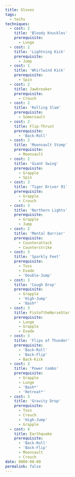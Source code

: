```yaml
---
title: Gloves
tags:
  - techs
techniques:
  - cost: 2
    title: 'Bloody Knuckles'
    prerequisite:
      - Lunge
  - cost: 2
    title: 'Lightning Kick'
    prerequisite:
      - Jump
  - cost: 1
    title: 'Whirlwind Kick'
    prerequisite:
      - Spin
  - cost: 2
    title: Jawbreaker
    prerequisite:
      - Crouch
  - cost: 2
    title: 'Rolling Slam'
    prerequisite:
      - Somersault
  - cost: 2
    title: Flip-Thrust
    prerequisite:
      - 'Back-Roll'
  - cost: 2
    title: 'Moonsault Stomp'
    prerequisite:
      - Moonsault
  - cost: 2
    title: 'Giant Swing'
    prerequisite:
      - Grapple
      - Spin
  - cost: 3
    title: 'Tiger Driver 91'
    prerequisite:
      - Grapple
      - Crouch
  - cost: 3
    title: 'Northern Lights'
    prerequisite:
      - Grapple
      - Jump
  - cost: 2
    title: 'Mental Barrier'
    prerequisite:
      - Counterattack
      - Counterstrike
  - cost: 3
    title: 'Sparkly Feet'
    prerequisite:
      - Toss
      - Evade
      - 'Double-Jump'
  - cost: 3
    title: 'Cough Drop'
    prerequisite:
      - Grapple
      - 'High-Jump'
      - 'Bash*'
  - cost: 3
    title: FistoftheNorseStar
    prerequisite:
      - Lunge
      - Grapple
      - Evade
  - cost: 3
    title: 'Flips of Thunder'
    prerequisite:
      - 'Back-Roll'
      - 'Back-Flip'
      - Back-Kick
  - cost: 3
    title: 'Power Combo'
    prerequisite:
      - Grapple
      - Lunge
      - 'Bash*'
      - 'Retreat*'
  - cost: 3
    title: 'Gravity Drop'
    prerequisite:
      - Toss
      - Crouch
      - 'High-Jump'
      - Grapple
  - cost: 4
    title: Earthquake
    prerequisite:
      - 'Back-Roll'
      - 'Back-Flip'
      - Moonsault
      - Crouch
date: 0009-00-00
permalink: false
---
```

